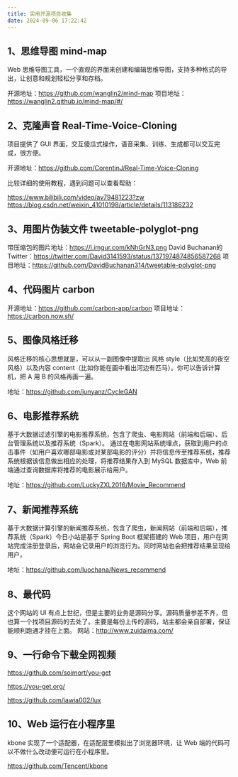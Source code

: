 ```yaml
---
title: 实用开源项目收集
date: 2024-09-06 17:22:42
---
```


## 1、思维导图 mind-map

Web 思维导图工具，一个直观的界面来创建和编辑思维导图，支持多种格式的导出，让创意和规划轻松分享和存档。

开源地址：https://github.com/wanglin2/mind-map
项目地址：https://wanglin2.github.io/mind-map/#/

## 2、克隆声音 Real-Time-Voice-Cloning

项目提供了 GUI 界面，交互傻瓜式操作，语音采集、训练、生成都可以交互完成，很方便。

开源地址：https://github.com/CorentinJ/Real-Time-Voice-Cloning

比较详细的使用教程，遇到问题可以查看帮助：

https://www.bilibili.com/video/av79481223?zw
https://blog.csdn.net/weixin_41010198/article/details/113186232

## 3、用图片伪装文件 tweetable-polyglot-png

带压缩包的图片地址：https://i.imgur.com/kNhGrN3.png
David Buchanan的Twitter：https://twitter.com/David3141593/status/1371974874856587268
项目地址：https://github.com/DavidBuchanan314/tweetable-polyglot-png

## 4、代码图片 carbon

开源地址：https://github.com/carbon-app/carbon
项目地址：https://carbon.now.sh/

## 5、图像风格迁移 

风格迁移的核心思想就是，可以从一副图像中提取出 风格 style（比如梵高的夜空风格）以及内容 content（比如你能在画中看出河边有匹马）。你可以告诉计算机，把 A 用 B 的风格再画一遍。

地址：https://github.com/junyanz/CycleGAN

## 6、电影推荐系统

基于大数据过滤引擎的电影推荐系统，包含了爬虫、电影网站（前端和后端）、后台管理系统以及推荐系统（Spark）。
通过在电影网站系统埋点，获取到用户的点击事件（如用户喜欢哪部电影或对某部电影的评分）并将信息传至推荐系统，推荐系统根据该信息做出相应的处理，将推荐结果存入到 MySQL 数据库中，Web 前端通过查询数据库将推荐的电影展示给用户。

地址：https://github.com/LuckyZXL2016/Movie_Recommend

## 7、新闻推荐系统

基于大数据计算引擎的新闻推荐系统，包含了爬虫，新闻网站（前端和后端），推荐系统（Spark）今日小站是基于 Spring Boot 框架搭建的 Web 项目，用户在网站完成注册登录后，网站会记录用户的浏览行为。同时网站也会把推荐结果呈现给用户。

地址：https://github.com/luochana/News_recommend

## 8、最代码

这个网站的 UI 有点上世纪，但是主要的业务是源码分享。源码质量参差不齐，但也算一个找项目源码的去处了。主要是每份上传的源码，站主都会亲自部署，保证能顺利跑通才挂在上面。
网站：http://www.zuidaima.com/

## 9、一行命令下载全网视频

https://github.com/soimort/you-get

https://you-get.org/

https://github.com/iawia002/lux

## 10、Web 运行在小程序里

kbone 实现了一个适配器，在适配层里模拟出了浏览器环境，让 Web 端的代码可以不做什么改动便可运行在小程序里。

https://github.com/Tencent/kbone